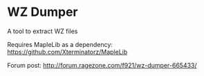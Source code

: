 # WZ Dumper
A tool to extract WZ files

Requires MapleLib as a dependency: https://github.com/Xterminatorz/MapleLib

Forum post: http://forum.ragezone.com/f921/wz-dumper-665433/